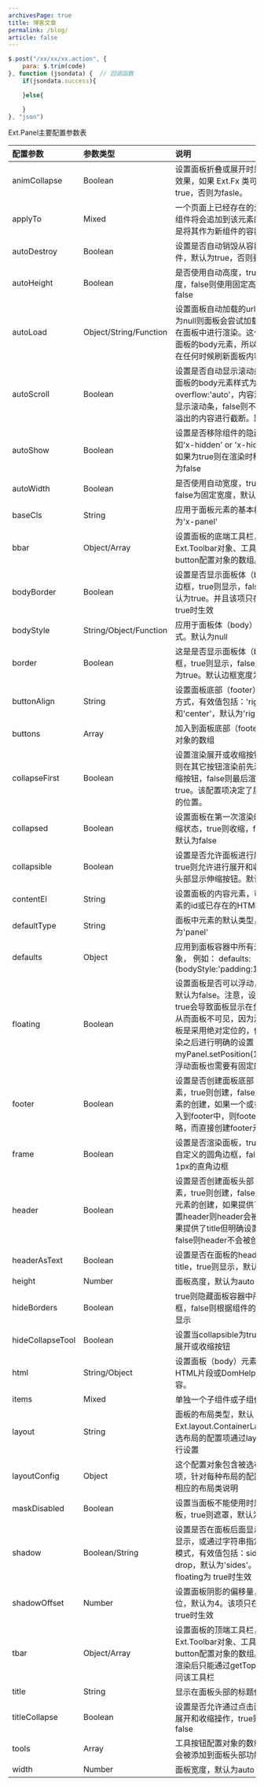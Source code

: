 ```yaml
---
archivesPage: true
title: 博客文章
permalink: /blog/
article: false
---
```



```javascript
$.post("/xx/xx/xx.action", { 
    para: $.trim(code)
}, function (jsondata) {  // 回调函数
    if(jsondata.success){

    }else{

    }
}, "json")
```


Ext.Panel主要配置参数表

| 配置参数 | 参数类型 | 说明 |
| :--- | :--- | :--- |
| animCollapse | Boolean | 设置面板折叠或展开时是否显示动画效果，如果 Ext.Fx 类可用则默认为true，否则为fasle。 |
| applyTo | Mixed | 一个页面上已经存在的元素或元素id，组件将会追加到该元素的后面，而不是将其作为新组件的容器。 |
| autoDestroy | Boolean | 设置是否自动销毁从容器中移除的组件，默认为true，否则要手工销毁 |
| autoHeight | Boolean | 是否使用自动高度，true则使用自动高度，false则使用固定高度，默认为false |
| autoLoad | Object/String/Function | 设置面板自动加载的url地址。如果不为null则面板会尝试加载该url 并立刻在面板中进行渲染。这个连接将变成面板的body元素，所以可以根据需要在任何时候刷新面板内容 |
| autoScroll | Boolean | 设置是否自动显示滚动条，true则设置面板的body元素样式为overflow:'auto'，内容溢出时会自动显示滚动条，false则不显示滚动条对溢出的内容进行截断。默认为false |
| autoShow | Boolean | 设置是否移除组件的隐藏样式（例如'x-hidden' or 'x-hide-display'），如果为true则在渲染时移除它们，默认为false |
| autoWidth | Boolean | 是否使用自动宽度，true为自动宽度，false为固定宽度，默认为false |
| baseCls | String | 应用于面板元素的基本样式类，默认为'x-panel' |
| bbar | Object/Array | 设置面板的底端工具栏，可以是Ext.Toolbar对象、工具栏配置对象或button配置对象的数组。 |
| bodyBorder | Boolean | 设置是否显示面板体（body）的内部边框，true则显示，false则隐藏，默认为true。并且该项只在border = true时生效 |
| bodyStyle | String/Object/Function | 应用于面板体（body）的自定义样式。默认为null |
| border | Boolean | 这是是否显示面板体（body）的边框，true则显示，false则隐藏，默认为true。默认边框宽度为2px |
| buttonAlign | String | 设置面板底部（footer）中按钮的对齐方式，有效值包括：'right', 'left' 和'center'，默认为'right' |
| buttons | Array | 加入到面板底部（footer）中按钮配置对象的数组 |
| collapseFirst | Boolean | 设置渲染展开或收缩按钮的顺序。true则在其它按钮渲染前先渲染展开或收缩按钮，false则最后渲染，默认为true。该配置项决定了展开或收缩按钮的位置。 |
| collapsed | Boolean | 设置面板在第一次渲染时是否处于收缩状态，true则收缩，false则展开，默认为false |
| collapsible | Boolean | 设置是否允许面板进行展开和收缩，true则允许进行展开和收缩，并在面板头部显示伸缩按钮。默认为false |
| contentEl | String | 设置面板的内容元素，可以是页面元素的id或已存在的HTML节点 |
| defaultType | String | 面板中元素的默认类型，默认为'panel' |
| defaults | Object | 应用到面板容器中所有元素的配置对象， 例如： defaults: {bodyStyle:'padding:15px'} |
| floating | Boolean | 设置面板是否可以浮动，true则允许，默认为false。注意，设置floating为true会导致面板显示在负偏移的位置，从而面板不可见，因为浮动状态下面板是采用绝对定位的，位置必须在渲染之后进行明确的设置（例如myPanel.setPosition(100,100);）.，浮动面板也需要有固定的宽度 |
| footer | Boolean | 设置是否创建面板底部（footer）元素，true则创建，false则跳过footer元素的创建，如果一个或多个按钮被加入到footer中，则footer的设置会被忽略，而直接创建footer元素 |
| frame | Boolean | 设置是否渲染面板，true则渲染面板为自定义的圆角边框，false则渲染为1px的直角边框 |
| header | Boolean | 设置是否创建面板头部（header）元素，true则创建，false则跳过header元素的创建，如果提供了title但没有设置header则header会被自动创建。如果提供了title但明确设置header为false则header不会被创建 |
| headerAsText | Boolean | 设置是否在面板的header中显示title，true则显示，默认为true |
| height | Number | 面板高度，默认为auto |
| hideBorders | Boolean | true则隐藏面板容器中所有组件的边框，false则根据组件的具体配置进行显示 |
| hideCollapseTool | Boolean | 设置当collapsible为true时，是否显示展开或收缩按钮 |
| html | String/Object | 设置面板（body）元素的内容为HTML片段或DomHelper生成的内容。 |
| items | Mixed | 单独一个子组件或子组件的数组 |
| layout | String | 面板的布局类型，默认Ext.layout.ContainerLayout布局，被选布局的配置项通过layoutConfig进行设置 |
| layoutConfig | Object | 这个配置对象包含被选布局的配置项，针对每种布局的配置项需要查看相应的布局类说明 |
| maskDisabled | Boolean | 设置当面板不能使用时是否遮罩面板，true则遮罩，默认为true |
| shadow | Boolean/String | 设置是否在面板后面显示阴影，true则显示，或通过字符串指定阴影的显示模式，有效值包括：sides、frame、drop，默认为'sides'。该项只在floating为 true时生效 |
| shadowOffset | Number | 设置面板阴影的偏移量，以像素为单位，默认为4。该项只在floating为true时生效 |
| tbar | Object/Array | 设置面板的顶端工具栏，可以是Ext.Toolbar对象、工具栏配置对象或button配置对象的数组。注意，面板渲染后只能通过getTopToolbar方法访问该工具栏 |
| title | String | 显示在面板头部的标题信息' |
| titleCollapse | Boolean | 设置是否允许通过点击面板头部进行展开和收缩操作，true则允许，默认为false |
| tools | Array | 工具按钮配置对象的数组，这些按钮会被添加到面板头部功能区 |
| width | Number | 面板宽度，默认为auto |

